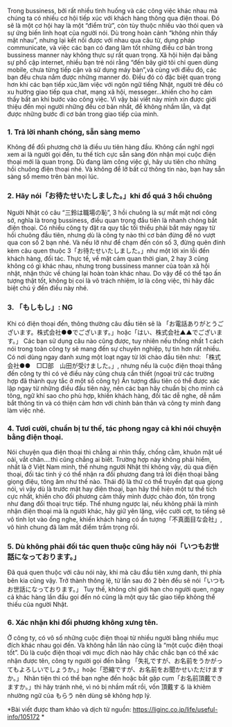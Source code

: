 Trong bussiness, bởi rất nhiều tình huống và các công việc khác nhau mà chúng ta có nhiều cơ hội tiếp xúc với khách hàng thông qua điện thoai. Đó sẽ là một cơ hội hay là một “điểm trừ”, còn tùy thuộc nhiều vào thói quen và sự ứng biến linh hoạt của người nói. Dù trong hoàn cảnh “không nhìn thấy mặt nhau”,  nhưng lại kết nối được với nhau qua câu từ, dụng pháp communicate, và việc các bạn có đang làm tốt những điều cơ bản trong bussiness manner này không thực sự rất quan trọng. 
Xã hội hiện đại bằng sự phổ cập internet, nhiều bạn trẻ nói rằng “đến bây giờ tôi chỉ quen dùng mobile, chưa từng tiếp cận và sử dụng máy bàn”,và cùng với điều đó, các bạn đều chưa nắm được những manner đó. Điều đó có đặc biệt quan trọng hơn khi các bạn tiếp xúc,làm việc với ngôn ngữ tiếng Nhật, người trẻ đều có xu hướng giao tiếp qua chat, mạng xã hội, messeger...khiến cho họ cảm thấy bất an khi bước vào công việc. Vì vậy bài viết này mình xin được giới thiệu đến mọi người những đều cơ bản nhất, để không nhầm lẫn, và đạt được những bước đi cơ bản trong giao tiếp của mình. 

### 1. Trả lời nhanh chóng, sẵn sàng memo 

Không để đối phương chờ là điều ưu tiên hàng đầu. Không cần nghĩ ngợi xem ai là người gọi đến, tu thế tích cực sẵn sàng đón nhận mọi cuộc điện thoại mới là quan trọng. Dù đang làm công việc gì, hãy ưu tiên cho những hồi chuông điện thoại nhé. Và không để lỡ bất cứ thông tin nào, bạn hay sẵn sàng sổ memo trên bàn mọi lúc.

### 2. Hãy nói「お待たせいたしました。」khi đổ quá 3 hồi chuông

Người Nhật có câu “三鈴は職場の恥”, 3 hồi chuông là sự mất mặt nơi công sở, nghĩa là trong bussiness, điều quan trọng đầu tiên là nhanh chóng bắt điện thoại. Có nhiều công ty đặt ra quy tắc tối thiểu phải bắt máy ngay từ hồi chuông đầu tiên, nhưng dù là công ty nào thì cơ bản đừng để nó vượt qua con số 2 bạn nhé. 
Và nếu lỡ như để chạm đến cón số 3, đừng quên đính kèm câu quen thuộc 3「お待たせいたしました。」như một lời xin lỗi đến khách hàng, đối tác.  Thực tế, về mặt cảm quan thời gian, 2 hay 3 cũng không có gì khác nhau, nhưng trong bussiness manner của toàn xã hội nhật, nhận thức về chúng lại hoàn toàn khác nhau. Do vậy để có thể tạo ấn tượng thật tốt, không bị coi là vô trách nhiệm, lơ là công việc, thì hãy đắc biệt chú ý đến điều này nhé. 

### 3. 「もしもし」: NG

Khi có điện thoại đến, thông thường câu đầu tiên sẽ là 「お電話ありがとうございます。株式会社●●でございます。」hoặc「はい、株式会社▲▲でございます。」
Các bạn sử dụng câu nào cũng được, tuy nhiên nếu thồng nhất 1 cách nói trong toàn công ty sẽ mang đến sự chuyên nghiệp, tự tin hơn rất nhiều. 
Có nơi dùng ngay danh xưng một loạt ngay từ lời chào đầu tiên như: 「株式会社●●　□□部　山田が受けました。」, nhưng nếu là cuộc điện thoại thẳng đến công ty thì có vẻ điều này cũng chưa cần thiết (ngoại trừ các trường hợp đã thành quy tắc ở một số công ty) 
Ấn tượng đầu tiên có thể được xác lập ngay từ những điều đầu tiên này, nên các bạn hãy chuẩn bị cho mình cả tông, ngữ khí sao cho phù hợp, khiến khách hàng, đối tác dễ nghe, dễ nắm bắt thông tin và có thiện cảm hơn với  chình bản thân và công ty mình đang làm việc nhé. 

### 4. Tươi cười, chuẩn bị tư thế, tác phong ngay cả khi nói chuyện bằng điện thoại. 

Nói chuyện qua điện thoại thì chẳng ai nhìn thấy, chống cằm, khuôn mặt uể oải, vắt chân….thì cũng chẳng ai biết. Trường hợp này không phải hiểm, nhất là ở Việt Nam mình, thế nhưng người Nhật thì không vậy, dù qua điện thoại, đối tác tinh ý có thể nhận ra đối phương đang trả lời điện thoại bằng giọng điệu, tông âm như thế nào. Thái độ là thứ có thể truyền đạt qua giọng nói, vì vậy dù là trước mặt hay điện thoại, bạn hãy thể hiện một tư thế tích cực nhất, khiến cho đối phương cảm thấy mình được chào đón, tôn trọng như đang đối thoại trực tiếp. 
Thế nhưng ngược lại, nếu không phải là mình nhận điện thoại mà là người khác, hãy giữ yên lặng, việc cười cợt, to tiếng sẽ vô tình lọt vào ống nghe, khiến khách hàng có ấn tượng「不真面目な会社」, vô hình chung đã làm mất điểm trầm trọng rồi. 
 
### 5. Dù không phải đối tác quen thuộc cũng hãy nói「いつもお世話になっております。」

Đã quá quen thuộc với câu nói này, khi mà câu đầu tiên xưng danh, thì phía bên kia cũng vậy. Trở thành thông lệ, từ lần sau đó 2 bên đều sẽ nói「いつもお世話になっております。」
Tuy thế, không chỉ giới hạn cho người quen, ngay cả khác hàng lần đầu gọi đến nó cũng là một quy tắc giao tiếp không thể thiếu của người Nhật. 

### 6. Xác nhận khi đối phương không xưng tên. 

Ở công ty, có vô số những cuộc điện thoại từ nhiều người bằng nhiều mục đích khác nhau gọi đến. Và không hẳn lần nào cũng là “một cuộc điện thoại tốt”. Dù là cuộc điện thoại với mục đích nào hãy chắc chắc bạn có thể xác nhận được tên, công ty người gọi đến bằng 「失礼ですが、お名前をうかがってもよろしいでしょうか。」hoặc「恐縮ですが、お名前をお聞かせいただけますか。」
Nhân tiện thì có thể bạn nghe đến hoặc bắt gặp cụm「お名前頂戴できますか。」thì hãy tránh nhé, vì nó bị nhầm mất rồi, vốn 頂戴する là khiêm nhường ngữ của もらう nên dùng sẽ không hợp lý. 

*Bài viết được tham khảo và dịch từ nguồn: https://liginc.co.jp/life/useful-info/105172
*